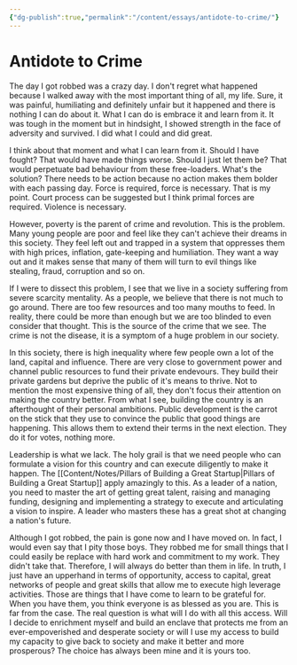 ```yaml
---
{"dg-publish":true,"permalink":"/content/essays/antidote-to-crime/"}
---
```


# Antidote to Crime

The day I got robbed was a crazy day. I don't regret what happened because I walked away with the most important thing of all, my life. Sure, it was painful, humiliating and definitely unfair but it happened and there is nothing I can do about it. What I can do is embrace it and learn from it. It was tough in the moment but in hindsight, I showed strength in the face of adversity and survived. I did what I could and did great.

I think about that moment and what I can learn from it. Should I have fought? That would have made things worse. Should I just let them be? That would perpetuate bad behaviour from these free-loaders. What's the solution? There needs to be action because no action makes them bolder with each passing day. Force is required, force is necessary. That is my point. Court process can be suggested but I think primal forces are required. Violence is necessary. 

However, poverty is the parent of crime and revolution. This is the problem. Many young people are poor and feel like they can't achieve their dreams in this society. They feel left out and trapped in a system that oppresses them with high prices, inflation, gate-keeping and humiliation. They want a way out and it makes sense that many of them will turn to evil things like stealing, fraud, corruption and so on.

If I were to dissect this problem, I see that we live in a society suffering from severe scarcity mentality. As a people, we believe that there is not much to go around. There are too few resources and too many mouths to feed. In reality, there could be more than enough but we are too blinded to even consider that thought. This is the source of the crime that we see. The crime is not the disease, it is a symptom of a huge problem in our society.

In this society, there is high inequality where few people own a lot of the land, capital and influence. There are very close to government power and channel public resources to fund their private endevours. They build their private gardens but deprive the public of it's means to thrive. Not to mention the most expensive thing of all, they don't focus their attention on making the country better. From what I see, building the country is an afterthought of their personal ambitions. Public development is the carrot on the stick that they use to convince the public that good things are happening. This allows them to extend their terms in the next election. They do it for votes, nothing more.

Leadership is what we lack. The holy grail is that we need people who can formulate a vision for this country and can execute diligently to make it happen. The [[Content/Notes/Pillars of Building a Great Startup\|Pillars of Building a Great Startup]] apply amazingly to this. As a leader of a nation, you need to master the art of getting great talent, raising and managing funding, designing and implementing a strategy to execute and articulating a vision to inspire. A leader who masters these has a great shot at changing a nation's future.

Although I got robbed, the pain is gone now and I have moved on. In fact, I would even say that I pity those boys. They robbed me for small things that I could easily be replace with hard work and commitment to my work. They didn't take that. Therefore, I will always do better than them in life. In truth, I just have an upperhand in terms of opportunity, access to capital, great networks of people and great skills that allow me to execute high leverage activities. Those are things that I have come to learn to be grateful for. When you have them, you think everyone is as blessed as you are. This is far from the case. The real question is what will I do with all this access. Will I decide to enrichment myself and build an enclave that protects me from an ever-empoverished and desperate society or will I use my access to build my capacity to give back to society and make it better and more prosperous? The choice has always been mine and it is yours too.